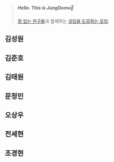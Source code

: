 > ##### Hello. This is JungDomo👋
> [정 있는 친구들](https://github.com/DSMJung)과 함께하는 [코딩을 도모하는 모임](https://github.com/kodomomo).

## 김성원

## 김준호

## 김태원

## 문정민

## 오상우

## 전세현

## 조경현
